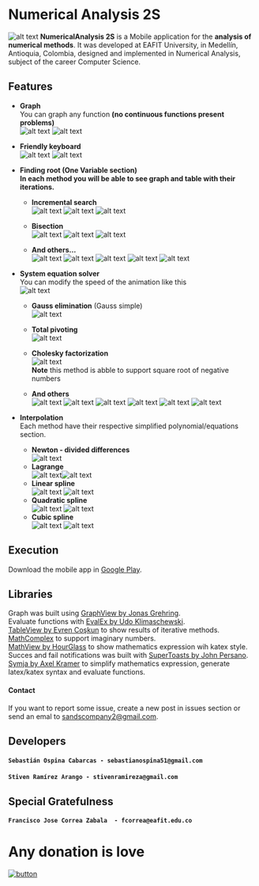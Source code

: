 # Numerical Analysis 2S
![alt text](https://2.bp.blogspot.com/-Ozib_ysz5Xc/Wy8g51A6b2I/AAAAAAAAEq4/BdGn5-6ILgsCUhQ6i0HQpBopHCzR69CQgCLcBGAs/s1600/home.png)
**NumericalAnalysis 2S** is a Mobile application for the **analysis of numerical methods**. It was developed at EAFIT University, in Medellín, Antioquia, Colombia, designed and implemented in Numerical Analysis, subject of the career Computer Science.

## Features

- **Graph**<br />
  You can graph any function **(no continuous functions present problems)**<br />
  ![alt text](https://3.bp.blogspot.com/-HuVfzGJ2huY/Wy_j3ZANZ2I/AAAAAAAAEr8/QYkwNpKXX0k35vqzuufJEYVQXzJRBCPZQCLcBGAs/s400/Screenshot_2018-06-24-13-11-12-901_com.example.sacrew.numericov4.png)  ![alt text](https://3.bp.blogspot.com/-rzxp9y0eZAA/Wy_j3cLLQmI/AAAAAAAAEsA/VgLmv0jWMOkFfLYpbprCVJTPM62xePeqwCLcBGAs/s400/Screenshot_2018-06-24-13-15-49-059_com.example.sacrew.numericov4.png)


- **Friendly keyboard** <br />
  ![alt text](https://4.bp.blogspot.com/-gm7xaUZL2AE/Wy_j3RTlWMI/AAAAAAAAEsE/JI5HDg8nLvwNEKSdVGAhMNH2ae0xpEdeQCLcBGAs/s400/Screenshot_2018-06-24-13-15-42-795_com.example.sacrew.numericov4.png)  ![alt text](https://2.bp.blogspot.com/-GwEVrBkl5tk/Wy_j3_L7ShI/AAAAAAAAEsI/BnclnyFALuAo8G62nnaOcKeLc9DvasL7ACLcBGAs/s400/Screenshot_2018-06-24-13-16-00-526_com.example.sacrew.numericov4.png)
 
- **Finding root (One Variable section)**<br />
  **In each method you will be able to see graph and table with their iterations.**<br />
  - **Incremental search** <br />
    ![alt text](https://2.bp.blogspot.com/-qg3DTMgWoaE/Wy_qE1i7oVI/AAAAAAAAEs0/x2PLeUXASYAlE-vd_GuyUV4nTIbWiLypACLcBGAs/s400/Screenshot_2018-06-24-13-50-49-785_com.example.sacrew.numericov4.png)  ![alt text](https://4.bp.blogspot.com/-R1sypqdsN_w/Wy_qExwgtNI/AAAAAAAAEsw/LvyjDp4Hs4MU29aTALzgjqg-pqc0KkS-ACLcBGAs/s400/Screenshot_2018-06-24-13-50-52-362_com.example.sacrew.numericov4.png) ![alt text](https://2.bp.blogspot.com/-tjbQLCxsFeU/Wy_qE14a9hI/AAAAAAAAEs4/dLXhaKNSUV08vsRC_CZa_KX_ur-4Dcm_gCLcBGAs/s400/Screenshot_2018-06-24-13-50-57-543_com.example.sacrew.numericov4.png)
    
  - **Bisection** <br />
    ![alt text](https://3.bp.blogspot.com/-gaqaNSDepo8/Wy_qF-ViOSI/AAAAAAAAEs8/o-84jtCHZW8DC30e4nTlJF8pRkDVJQbiwCLcBGAs/s400/Screenshot_2018-06-24-13-55-02-847_com.example.sacrew.numericov4.png)  ![alt text](https://3.bp.blogspot.com/-V9t_zPj9ENY/Wy_qGmaPq5I/AAAAAAAAEtI/1EHke-91XqU03EVG7cSCByYMK3mipLK9QCLcBGAs/s400/Screenshot_2018-06-24-13-55-17-908_com.example.sacrew.numericov4.png)  ![alt text](https://3.bp.blogspot.com/-eOYbgvSJQww/Wy_qGP_fx3I/AAAAAAAAEtA/QYEgIy6T7ZsUH2YK4-xXqM7-oUXHth1TgCLcBGAs/s400/Screenshot_2018-06-24-13-55-06-859_com.example.sacrew.numericov4.png)
  - **And others...** <br />
  ![alt text](https://1.bp.blogspot.com/-3Ris7RrcUl0/Wy_qGmhW8TI/AAAAAAAAEtM/BuBwcMbuwyEtgOK2FdYM1UxuBmlLpSzuQCLcBGAs/s400/Screenshot_2018-06-24-13-55-32-841_com.example.sacrew.numericov4.png) ![alt text](https://4.bp.blogspot.com/-BLZ-WqohAso/Wy_qHA5mUhI/AAAAAAAAEtQ/Ajvzrl5plWMK1YkilWiTkseKjbRb61CgwCLcBGAs/s400/Screenshot_2018-06-24-13-55-54-090_com.example.sacrew.numericov4.png) ![alt text](https://2.bp.blogspot.com/-pjqBujDNprw/Wy_qHaWGmqI/AAAAAAAAEtU/oo4xBErt3j8rD7ksr1uwuiivguNuGRzEwCLcBGAs/s400/Screenshot_2018-06-24-13-56-11-130_com.example.sacrew.numericov4.png) ![alt text](https://1.bp.blogspot.com/-CDUzANeb91k/Wy_qHlXlyxI/AAAAAAAAEtY/xurQR-ls4BkT8tiAvUw4bEj5n-EGfRXkwCLcBGAs/s400/Screenshot_2018-06-24-13-56-23-359_com.example.sacrew.numericov4.png) ![alt text](https://4.bp.blogspot.com/-eWzSRYULTH4/Wy_qHmoSruI/AAAAAAAAEtc/FStWp3MopY8Y0flySJvneVNt5ACWyY0rQCLcBGAs/s400/Screenshot_2018-06-24-13-56-40-953_com.example.sacrew.numericov4.png)
 
- **System equation solver** <br />
    You can modify the speed of the animation like this <br />
   ![alt text](https://2.bp.blogspot.com/-017PklU-FJI/WzAQXYvPfzI/AAAAAAAAEuM/Z_1MqrBeGAAVnEApaJZhnopCF13oxs5eACLcBGAs/s400/ezgif.com-video-to-gif.gif)
 
   - **Gauss elimination** (Gauss simple) <br /> ![alt text](https://3.bp.blogspot.com/-FcZQBYOLwkU/W0VR7go7ZeI/AAAAAAAAE1U/DYHtfHKKdbwDv03xha1Y3tCAg83b2-cdwCLcBGAs/s400/ezgif.com-video-to-gif.gif)

  - **Total pivoting** <br />![alt text](https://2.bp.blogspot.com/-VwsajFhsy08/W0VNLajWLvI/AAAAAAAAE0I/a5GipZBsIjwbZ6cS6Q2EDteDMIMf50oogCLcBGAs/s400/ezgif.com-video-to-gif%2B%25282%2529.gif)
  - **Cholesky factorization** <br />![alt text](https://4.bp.blogspot.com/-dKO6TEOUvew/W0VP1L3UIZI/AAAAAAAAE04/M96c-iCR20EQPy2rk2bwSzXIo8RCnCe4ACLcBGAs/s400/ezgif.com-video-to-gif%2B%25286%2529.gif)
  <br /> **Note** this method is abble to support square root of negative numbers
  - **And others** <br />![alt text](https://3.bp.blogspot.com/-MMnkAfjggNI/W0VMbp8jdRI/AAAAAAAAE0A/YxpazsIFQmIRpvP9POyCLnkQUZ9dt-_vACLcBGAs/s400/ezgif.com-video-to-gif%2B%25281%2529.gif)  ![alt text](https://1.bp.blogspot.com/-BCYRN5gXYXM/W0VPzVg2bNI/AAAAAAAAE0s/xlvElL4jVV4ul4c0jJL-I95IBtUXffaAACLcBGAs/s400/ezgif.com-video-to-gif%2B%25284%2529.gif)  ![alt text](https://4.bp.blogspot.com/-kxRXvLXCH0Q/W0VPzkMaghI/AAAAAAAAE00/rDn-nQuTj9gazevXMCAg0FfwJ6-PyodsQCLcBGAs/s400/ezgif.com-video-to-gif%2B%25285%2529.gif) ![alt text](https://4.bp.blogspot.com/-RDfIgbmZcNc/WzAZJdKekII/AAAAAAAAEwE/4NB40vo_xTYu840IXphhXs13Rq3oM3nBACLcBGAs/s400/Screenshot_2018-06-24-16-31-47-378_com.example.sacrew.numericov4.png) ![alt text](https://4.bp.blogspot.com/-1JAZtf39TRE/WzAZU8wmCuI/AAAAAAAAEwI/W9aO2bK--_wsjrzrA_moa63piuxRTeH-wCLcBGAs/s400/Screenshot_2018-06-24-16-32-12-577_com.example.sacrew.numericov4.png) ![alt text](https://4.bp.blogspot.com/-VckXZTKcl-0/WzAaReSnCLI/AAAAAAAAEwg/G8edI-Elu5YPFC1JBIR2JPOUUGIgmmxfgCLcBGAs/s400/Screenshot_2018-06-24-16-01-12-551_com.example.sacrew.numericov4.png)
  
- **Interpolation** <br />
  Each method have their respective simplified polynomial/equations section.
    - **Newton - divided differences**<br /> ![alt text](https://1.bp.blogspot.com/-G-FuY40hyP8/W0VYtG3SAyI/AAAAAAAAE1s/LkAa4C2sPH0OZBR_QNbKxzJfwofuchXVQCLcBGAs/s400/Screenshot_2018-07-10-19-55-55-556_com.example.sacrew.numericov4.png)
    - **Lagrange** <br /> ![alt text](https://3.bp.blogspot.com/-lo4jK2U-xwk/W0VYtStJH8I/AAAAAAAAE10/aX9jItVpX4IG52CvxdtjMipcOIAT8Ke6wCLcBGAs/s400/Screenshot_2018-07-10-19-56-03-963_com.example.sacrew.numericov4.png)![alt text](https://1.bp.blogspot.com/-ot2WdLrHSMI/W0VYteKb7bI/AAAAAAAAE1w/modool0msH09btfvnEmB74_AihRpfXTWQCLcBGAs/s400/Screenshot_2018-07-10-19-56-30-281_com.example.sacrew.numericov4.png)
    - **Linear spline** <br /> ![alt text](https://4.bp.blogspot.com/-BkJac9acjqo/W0VYuQtQrdI/AAAAAAAAE2A/S_YZrWmYJGMG1lN5bZDqFULYOiUqGOzcQCLcBGAs/s400/Screenshot_2018-07-10-20-05-32-403_com.example.sacrew.numericov4.png) ![alt text](https://1.bp.blogspot.com/-W2KoqQr8Es0/W0VYt9fZZ0I/AAAAAAAAE14/SlaS_aj9pD8dnu6bSQmAZ0IHmsbkaTowACLcBGAs/s400/Screenshot_2018-07-10-19-56-36-516_com.example.sacrew.numericov4.png)
    - **Quadratic spline** <br /> ![alt text](https://4.bp.blogspot.com/-QdbCKoBdw58/W0VYuhjys5I/AAAAAAAAE2E/cDZ2oHbO6As0C1XMwEYcFDaRcErrz-A6gCLcBGAs/s400/Screenshot_2018-07-10-20-05-41-404_com.example.sacrew.numericov4.png) ![alt text](https://2.bp.blogspot.com/-MsvqqpFQbBI/W0VYu9hLaRI/AAAAAAAAE2I/Io-5HZlXZXE5kkZJ4vIZNdNBJn93oW48QCLcBGAs/s400/Screenshot_2018-07-10-20-05-56-889_com.example.sacrew.numericov4.png)
    - **Cubic spline** <br /> ![alt text](https://4.bp.blogspot.com/-QlThJ99V13A/W0VYvHw8jzI/AAAAAAAAE2M/oZrFbFHa0dkji0ObYUbinN6jdqMt4NDugCLcBGAs/s400/Screenshot_2018-07-10-20-06-19-522_com.example.sacrew.numericov4.png) ![alt text](https://4.bp.blogspot.com/-Y7fw3r9v6K0/W0VYvV4Zd5I/AAAAAAAAE2Q/EIxHZ7cUWak6TFYHmi4fOFVNmE97PrJZQCLcBGAs/s400/Screenshot_2018-07-10-20-06-23-140_com.example.sacrew.numericov4.png)
## Execution
Download the mobile app in [Google Play](https://play.google.com/store/apps/details?id=com.sands.aplication.numeric).

## Libraries
Graph was built using [GraphView by Jonas Grehring](http://www.android-graphview.org/).<br />
Evaluate functions with [EvalEx by Udo Klimaschewski](https://github.com/uklimaschewski/EvalEx). <br />
[TableView by Evren Coşkun](https://github.com/evrencoskun/TableView) to show results of iterative methods. <br />
[MathComplex](http://commons.apache.org/proper/commons-math/javadocs/api-3.6/org/apache/commons/math3/complex/Complex.html) to support imaginary numbers.<br />
[MathView by HourGlass](https://github.com/lingarajsankaravelu/Katex) to show mathematics expression wih katex style. <br />
Succes and fail notifications was built with [SuperToasts by John Persano](https://github.com/JohnPersano/SuperToasts). <br />
[Symja by Axel Kramer](https://github.com/axkr/symja_android_library) to simplify mathematics expression, generate latex/katex syntax and evaluate functions.


#### Contact
  If you want to report some issue, create a new post in issues section or send an emal to sandscompany2@gmail.com.
  
## Developers

#### `Sebastián Ospina Cabarcas - sebastianospina51@gmail.com`
#### `Stiven Ramírez Arango - stivenramireza@gmail.com`


## Special Gratefulness
#### `Francisco Jose Correa Zabala  - fcorrea@eafit.edu.co`

# Any donation is love
[![button](https://qph.fs.quoracdn.net/main-qimg-7feb81f45db5bd355683bc19b3c7ee00-c)](https://www.paypal.me/sandscompany)
